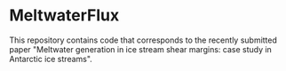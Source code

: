 # MeltwaterFlux
This repository contains code that corresponds to the recently submitted paper "Meltwater generation in ice stream shear margins: case study in Antarctic ice streams".
